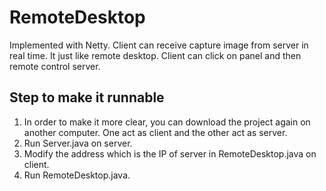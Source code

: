 # RemoteDesktop
Implemented with Netty. Client can receive capture image from server in real time. It just like remote desktop. Client can click on panel and then remote control server.

## Step to make it runnable
1. In order to make it more clear, you can download the project again on another computer. One act as client and the other act as server.
2. Run Server.java on server.
3. Modify the address which is the IP of server in RemoteDesktop.java on client.
4. Run RemoteDesktop.java.
